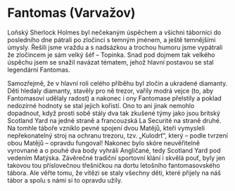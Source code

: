 # Fantomas (Varvažov)

Loňský Sherlock Holmes byl nečekaným úspěchem a všichni táborníci do posledního dne pátrali po zločinci s temným jménem, a ještě temnějšími úmysly. Řešili jsme vraždu a s nadsázkou a trochou humoru jsme vypátrali že zločincem je sám velký šéf – Topinka. Snad pod dojmem tak velkého úspěchu jsem se snažil navázat tématem, jehož hlavní postavou se stal legendární Fantomas.

Samozřejmě, že v hlavní roli celého příběhu byl zločin a ukradené diamanty. Děti hledaly diamanty, stavěly pro ně trezor, vařily modrá vejce (to, aby Fantomasovi udělaly radost) a nakonec i ony Fantomase přelstily a poklad nedozírné hodnoty se stal jejich kořistí. Ono to ani jinak nemohlo dopadnout, když prosti sobě stály dva tak zkušené týmy jako jsou britský Scotland Yard na jedné straně a francouzská La Securité na straně druhé. Na tomhle táboře vzniklo pevné spojení dvou Matějů, kteří vymysleli nepřekonatelný stroj na ochranu trezoru, tzv. „Kulodrť“, který – podle tvrzení obou Matějů – opravdu fungoval! Nakonec bylo skóre neuvěřitelně vyrovnané a o pouhé dva body vyhráli Angličané, tedy Scotland Yard pod vedením Matýska. Závěrečné tradiční sportovní klání i skvělá pouť, byly jen takovou tou příslovečnou třešničkou na dortu letošního fantomasovského tábora. Ale věřte tomu, že vítězi se staly všechny děti, které přijely na náš tábor a spolu s námi si to opravdu užily.

